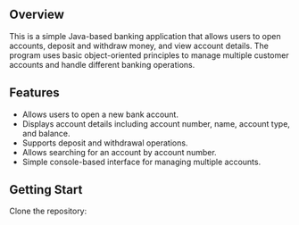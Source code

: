 ## Overview
This is a simple Java-based banking application that allows users to open accounts, deposit and withdraw money, and view account details. The program uses basic object-oriented principles to manage multiple customer accounts and handle different banking operations.

## Features
- Allows users to open a new bank account.
- Displays account details including account number, name, account type, and balance.
- Supports deposit and withdrawal operations.
- Allows searching for an account by account number.
- Simple console-based interface for managing multiple accounts.

## Getting Start
Clone the repository: 
